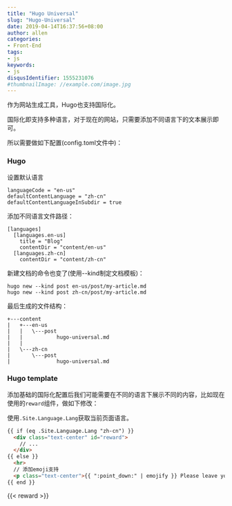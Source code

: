 ```yaml
---
title: "Hugo Universal"
slug: "Hugo-Universal"
date: 2019-04-14T16:37:56+08:00
author: allen
categories:
- Front-End
tags:
- js
keywords:
- js
disqusIdentifier: 1555231076
#thumbnailImage: //example.com/image.jpg
---
```


作为网站生成工具，Hugo也支持国际化。

<!--more-->

国际化即支持多种语言，对于现在的网站，只需要添加不同语言下的文本展示即可。

所以需要做如下配置(config.toml文件中)：

### Hugo

设置默认语言

```
languageCode = "en-us"
defaultContentLanguage = "zh-cn"
defaultContentLanguageInSubdir = true
```

添加不同语言文件路径：
```
[languages]
  [languages.en-us]
    title = "Blog"
    contentDir = "content/en-us"
  [languages.zh-cn]
    contentDir = "content/zh-cn"
```

新建文档的命令也变了(使用--kind制定文档模板)：
```
hugo new --kind post en-us/post/my-article.md
hugo new --kind post zh-cn/post/my-article.md
```

最后生成的文件结构：
```
+---content
|   +---en-us
|   |   \---post
|   |           hugo-universal.md
|   |          
|   \---zh-cn
|       \---post
|               hugo-universal.md
```

### Hugo template
添加基础的国际化配置后我们可能需要在不同的语言下展示不同的内容，比如现在使用的`reward`组件，做如下修改：

使用`.Site.Language.Lang`获取当前页面语言。

```html
{{ if (eq .Site.Language.Lang "zh-cn") }}
  <div class="text-center" id="reward">
    // ...
  </div>
{{ else }}
  <hr>
  // 添加emoji支持
  <p class="text-center">{{ ":point_down:" | emojify }} Please leave your comment if you like this.{{ ":point_down:" | emojify }}</p>
{{ end }}
```
{{< reward >}}
